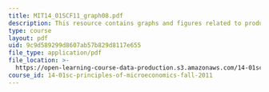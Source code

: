 ```yaml
---
title: MIT14_01SCF11_graph08.pdf
description: This resource contains graphs and figures related to producer theory.
type: course
layout: pdf
uid: 9c9d589299d8607ab57b829d8117e655
file_type: application/pdf
file_location: >-
  https://open-learning-course-data-production.s3.amazonaws.com/14-01sc-principles-of-microeconomics-fall-2011/9c9d589299d8607ab57b829d8117e655_MIT14_01SCF11_graph08.pdf
course_id: 14-01sc-principles-of-microeconomics-fall-2011
---
```

